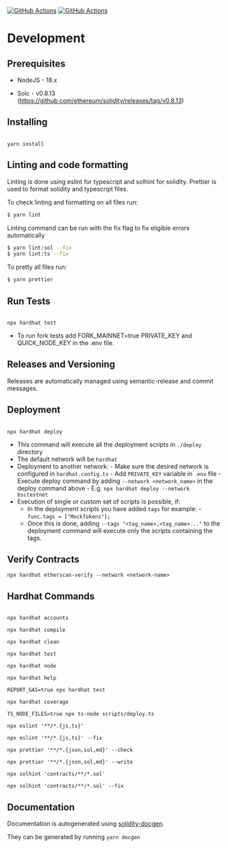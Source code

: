 [![GitHub Actions](https://github.com/VenusProtocol/solidity-utilities/actions/workflows/cd.yaml/badge.svg)](https://github.com/VenusProtocol/solidity-utilities/actions/workflows/cd.yaml) [![GitHub Actions](https://github.com/VenusProtocol/solidity-utilities/actions/workflows/ci.yaml/badge.svg)](https://github.com/VenusProtocol/solidity-utilities/actions/workflows/ci.yaml)

# Development

## Prerequisites

- NodeJS - 18.x

- Solc - v0.8.13 (https://github.com/ethereum/solidity/releases/tag/v0.8.13)

## Installing

```

yarn install

```

## Linting and code formatting

Linting is done using eslint for typescript and solhint for solidity. Prettier is used to format solidity and typescript files.

To check linting and formatting on all files run:

```sh
$ yarn lint
```

Linting command can be run with the fix flag to fix eligible errors automatically

```sh
$ yarn lint:sol --fix
$ yarn lint:ts --fix
```

To pretty all files run:

```sh
$ yarn prettier
```

## Run Tests

```

npx hardhat test

```

- To run fork tests add FORK_MAINNET=true PRIVATE_KEY and QUICK_NODE_KEY in the .env file.

## Releases and Versioning

Releases are automatically managed using semantic-release and commit messages.

## Deployment

```

npx hardhat deploy

```

- This command will execute all the deployment scripts in `./deploy` directory
- The default network will be `hardhat`
- Deployment to another network: - Make sure the desired network is configured in `hardhat.config.ts` - Add `PRIVATE_KEY` variable in `.env` file - Execute deploy command by adding `--network <network_name>` in the deploy command above - E.g. `npx hardhat deploy --network bsctestnet`
- Execution of single or custom set of scripts is possible, if:
  - In the deployment scripts you have added `tags` for example: - `func.tags = ["MockTokens"];`
  - Once this is done, adding `--tags "<tag_name>,<tag_name>..."` to the deployment command will execute only the scripts containing the tags.

## Verify Contracts

```
npx hardhat etherscan-verify --network <network-name>
```

## Hardhat Commands

```

npx hardhat accounts

npx hardhat compile

npx hardhat clean

npx hardhat test

npx hardhat node

npx hardhat help

REPORT_GAS=true npx hardhat test

npx hardhat coverage

TS_NODE_FILES=true npx ts-node scripts/deploy.ts

npx eslint '**/*.{js,ts}'

npx eslint '**/*.{js,ts}' --fix

npx prettier '**/*.{json,sol,md}' --check

npx prettier '**/*.{json,sol,md}' --write

npx solhint 'contracts/**/*.sol'

npx solhint 'contracts/**/*.sol' --fix

```

## Documentation

Documentation is autogenerated using [solidity-docgen](https://github.com/OpenZeppelin/solidity-docgen).

They can be generated by running `yarn docgen`
